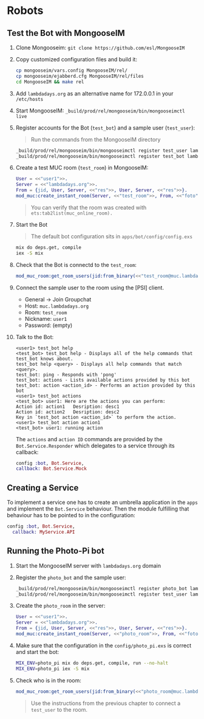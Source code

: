 # Robots

## Test the Bot with MongooseIM

1. Clone Mongooseim: `git clone https://github.com/esl/MongooseIM`
2. Copy customized configuration files and build it:

   ```bash
   cp mongooseim/vars.config MongooseIM/rel/
   cp mongooseim/ejabberd.cfg MongooseIM/rel/files
   cd MongooseIM && make rel
   ```
3. Add `lambdadays.org` as an alternative name for 172.0.0.1 in your `/etc/hosts`
3. Start MongooseIM: `_build/prod/rel/mongooseim/bin/mongooseimctl live`
4. Register accounts for the Bot (`test_bot`) and a sample user (`test_user`):

   > Run the commands from the MongooseIM directory

   ```bash
   _build/prod/rel/mongooseim/bin/mongooseimctl register test_user lambdadays.org test_user
   _build/prod/rel/mongooseim/bin/mongooseimctl register test_bot lambdadays.org test_bot
   ```

5. Create a test MUC room (`test_room`) in MongooseIM:
   ```erlang
   User = <<"user1">>.
   Server = <<"lambdadays.org">>.
   From = {jid, User, Server, <<"res">>, User, Server, <<"res">>}.
   mod_muc:create_instant_room(Server, <<"test_room">>, From, <<"foto">>, []).
   ```
   > You can verify that the room was created with `ets:tab2list(muc_online_room).`
6. Start the Bot
   > The default bot configuration sits in `apps/bot/config/config.exs`
   
   ```bash
   mix do deps.get, compile
   iex -S mix
   ```
7. Check that the Bot is connectd to the `test_room`:
   
   ```erlang
   mod_muc_room:get_room_users(jid:from_binary(<<"test_room@muc.lambdadays.org">>)).
   ```
8. Connect the sample user to the room using the [PSI] client.
   * General -> Join Groupchat
   * Host: `muc.lambdadays.org`
   * Room: `test_room`
   * Nickname: `user1`
   * Password: (empty)

9. Talk to the Bot:
   
   ```
   <user1> test_bot help
   <test_bot> test_bot help - Displays all of the help commands that test_bot knows about.
   test_bot help <query> - Displays all help commands that match <query>.
   test_bot: ping - Responds with 'pong'
   test_bot: actions - Lists available actions provided by this bot
   test_bot: action <action_id> - Performs an action provided by this bot
   <user1> test_bot actions
   <test_bot> user1: Here are the actions you can perform:
   Action id: action1	Desription: desc1
   Action id: action2	Desription: desc2
   Key in `test_bot action <action_id>` to perform the action.
   <user1> test_bot action action1
   <test_bot> user1: running action
   ```
   
   The `actions` and `action ID` commands are provided by the `Bot.Service.Responder`
   which delegates to a service through its callback:
   
   ```elixir
   config :bot, Bot.Service,
   callback: Bot.Service.Mock
   ```
   
## Creating a Service

To implement a service one has to create an umbrella application in the `apps` and implement
the `Bot.Service` behaviour. Then the module fulfilling that behaviour has to be pointed to
in the configuration:

```elixir
config :bot, Bot.Service,
  callback: MyService.API
```

## Running the **Photo-Pi** bot

1. Start the MongooseIM server with `lambdadays.org` domain
2. Register the `photo_bot` and the sample user:

    ```bash
   _build/prod/rel/mongooseim/bin/mongooseimctl register photo_bot lambdadays.org photo_bot
   _build/prod/rel/mongooseim/bin/mongooseimctl register test_user lambdadays.org test_user
   ```
3. Create the `photo_room` in the server:

   ```erlang
   User = <<"user1">>.
   Server = <<"lambdadays.org">>.
   From = {jid, User, Server, <<"res">>, User, Server, <<"res">>}.
   mod_muc:create_instant_room(Server, <<"photo_room">>, From, <<"foto">>, []).
   ```

4. Make sure that the configuration in the `config/photo_pi.exs` is correct and start the bot:

    ```bash
    MIX_ENV=photo_pi mix do deps.get, compile, run --no-halt
    MIX_ENV=photo_pi iex -S mix
    ```
5. Check who is in the room:

    ```erlang
    mod_muc_room:get_room_users(jid:from_binary(<<"photo_room@muc.lambdadays.org">>)).
    ```

    > Use the instructions from the previous chapter to connect a `test_user` to the room.
